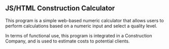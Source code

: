 ## JS/HTML Construction Calculator

This program is a simple web-based numeric calculator that allows users to perform calculations based on a numeric input and select a quality level. 

In terms of functional use, this program is integrated in a Construction Company, and is used to estimate costs to potential clients.